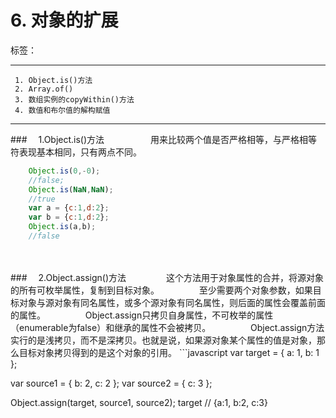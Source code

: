 ﻿# 6. 对象的扩展

标签： 

---

```
 1. Object.is()方法
 2. Array.of()
 3. 数组实例的copyWithin()方法
 4. 数值和布尔值的解构赋值
```
 ---

###　     1.Object.is()方法
　　　　　用来比较两个值是否严格相等，与严格相等符表现基本相同，只有两点不同。
```javascript
    Object.is(0,-0);            
    //false;
    Object.is(NaN,NaN);
    //true
    var a = {c:1,d:2};
    var b = {c:1,d:2};
    Object.is(a,b);
    //false
```
<br>
<br>
###　     2.Object.assign()方法
　　　　    这个方法用于对象属性的合并，将源对象的所有可枚举属性，复制到目标对象。
　　　　    至少需要两个对象参数，如果目标对象与源对象有同名属性，或多个源对象有同名属性，则后面的属性会覆盖前面的属性。
　　　　    Object.assign只拷贝自身属性，不可枚举的属性（enumerable为false）和继承的属性不会被拷贝。
　　　　    Object.assign方法实行的是浅拷贝，而不是深拷贝。也就是说，如果源对象某个属性的值是对象，那么目标对象拷贝得到的是这个对象的引用。
```javascript
var target = { a: 1, b: 1 };

var source1 = { b: 2, c: 2 };
var source2 = { c: 3 };

Object.assign(target, source1, source2);
target // {a:1, b:2, c:3}
```




